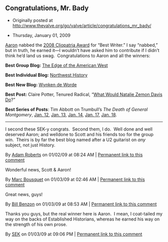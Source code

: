 ## Congratulations, Mr. Bady

 * Originally posted at http://www.thevalve.org/go/valve/article/congratulations_mr_bady/

* Thursday, January 01, 2009 

[Aaron](http://www.thevalve.org/go/valve/archive_author/abady/Aaron%20Bady) nabbed the [2008 Cliopatria Award](http://hnn.us/blogs/entries/20359.html#2008clios) for “Best Writer.”  I say “nabbed,” but in truth, he earned it—I wouldn’t have asked him to contribute if I didn’t think he’d land us swag.  Congratulations to Aaron and all the winners:

**Best Group Blog:** [The Edge of the American West](http://edgeofthewest.wordpress.com/)

**Best Individual Blog:** [Northwest History](http://northwesthistory.blogspot.com/)

**Best New Blog:** [Wynken de Worde](http://wynkendeworde.blogspot.com/)

**Best Post:** Claire Potter, Tenured Radical, “[What Would Natalie Zemon Davis Do](http://tenured-radical.blogspot.com/2008/06/what-would-natalie-zemon-davis-do-few.html)?”

**Best Series of Posts**: Tim Abbott on Trumbull’s _The Death of General Montgomery_, [Jan. 12](http://greensleeves.typepad.com/berkshires/2008/01/false-memories.html), [Jan. 13](http://greensleeves.typepad.com/berkshires/2008/01/wheres-aaron-cu.html), [Jan. 14](http://greensleeves.typepad.com/berkshires/2008/01/aaron-burr-and.html), [Jan. 17](http://greensleeves.typepad.com/berkshires/2008/01/ogden-and-burr.html), [Jan. 18](http://greensleeves.typepad.com/berkshires/2008/01/weep-america-fo.html).

---

I second these SEK-y congrats.  Second them, I do.  Well done and well deserved Aaron; and welldone to Scott and his friends too for the group win.  Theirs is by far the best blog named after a U2 guitarist on _any_ subject, not just History.

By [Adam Roberts](http://adamroberts.com) on 01/02/09 at 08:24 AM | [Permanent link to this comment](http://www.thevalve.org/go/valve/article/congratulations_mr_bady/#23459)
[]()

Wonderful news, Scott & Aaron!

By [Marc Bousquet](http://howtheuniversityworks.com) on 01/03/09 at 02:46 AM | [Permanent link to this comment](http://www.thevalve.org/go/valve/article/congratulations_mr_bady/#23468)
[]()

Great news, guys!

By [Bill Benzon](http://new-savanna.blogspot.com/) on 01/03/09 at 08:53 AM | [Permanent link to this comment](http://www.thevalve.org/go/valve/article/congratulations_mr_bady/#23472)
[]()

Thanks you guys, but the real winner here is Aaron.  I mean, I coat-tailed my way on the backs of Established Historians, whereas he earned his way on the strength of his own prose.

By [SEK](http://acephalous.typepad.com/) on 01/03/09 at 09:06 PM | [Permanent link to this comment](http://www.thevalve.org/go/valve/article/congratulations_mr_bady/#23475)

